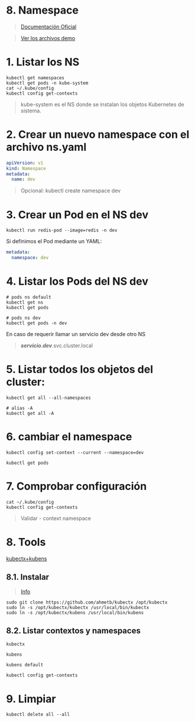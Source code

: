 # 8. Namespace <!-- omit in TOC -->

> [Documentación Oficial](https://kubernetes.io/docs/concepts/overview/working-with-objects/namespaces/)

> [Ver los archivos demo](./assets)

# 1. Listar los NS
```vim
kubectl get namespaces
kubectl get pods -n kube-system
cat ~/.kube/config
kubectl config get-contexts
```
> kube-system es el NS donde se instalan los objetos Kubernetes de sistema.

# 2. Crear un nuevo namespace con el archivo ns.yaml
```yaml
apiVersion: v1
kind: Namespace
metadata:
  name: dev
```

> Opcional: kubectl create namespace dev

# 3. Crear un Pod en el NS dev
```vim
kubectl run redis-pod --image=redis -n dev
```
Si definimos el Pod mediante un YAML:
```yaml
metadata:
  namespace: dev
```
# 4. Listar los Pods del NS dev
```vim
# pods ns default
kubectl get ns
kubectl get pods

# pods ns dev
kubectl get pods -n dev

```

En caso de requerir llamar un servicio dev desde otro NS
> ***servicio***.***dev***.svc.cluster.local

# 5. Listar todos los objetos del cluster:
```vim
kubectl get all --all-namespaces

# alias -A
kubectl get all -A
```
# 6. cambiar el namespace
```vim
kubectl config set-context --current --namespace=dev

kubectl get pods
```

# 7. Comprobar configuración
```vim
cat ~/.kube/config
kubectl config get-contexts
```

> Validar - context namespace

# 8. Tools
[kubectx+kubens](https://github.com/ahmetb/kubectx)

## 8.1. Instalar
> [Info](https://github.com/ahmetb/kubectx#manual-installation-macos-and-linux)

```vim
sudo git clone https://github.com/ahmetb/kubectx /opt/kubectx
sudo ln -s /opt/kubectx/kubectx /usr/local/bin/kubectx
sudo ln -s /opt/kubectx/kubens /usr/local/bin/kubens
```

## 8.2. Listar contextos y namespaces
```
kubectx

kubens

kubens default

kubectl config get-contexts
```

# 9. Limpiar
```k
kubectl delete all --all
```

